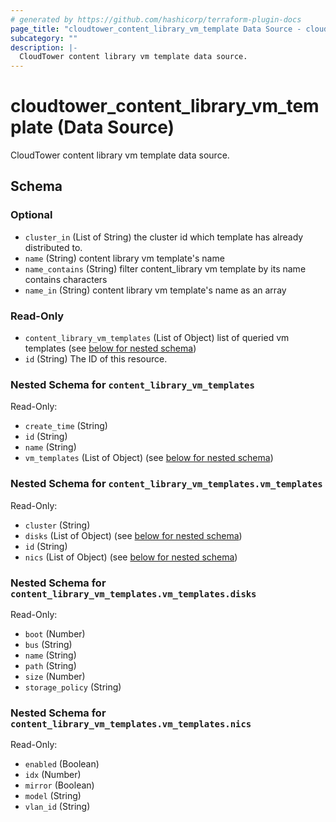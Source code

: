 ```yaml
---
# generated by https://github.com/hashicorp/terraform-plugin-docs
page_title: "cloudtower_content_library_vm_template Data Source - cloudtower-terraform-provider"
subcategory: ""
description: |-
  CloudTower content library vm template data source.
---
```


# cloudtower_content_library_vm_template (Data Source)

CloudTower content library vm template data source.



<!-- schema generated by tfplugindocs -->
## Schema

### Optional

- `cluster_in` (List of String) the cluster id which template has already distributed to.
- `name` (String) content library vm template's name
- `name_contains` (String) filter content_library vm template by its name contains characters
- `name_in` (String) content library vm template's name as an array

### Read-Only

- `content_library_vm_templates` (List of Object) list of queried vm templates (see [below for nested schema](#nestedatt--content_library_vm_templates))
- `id` (String) The ID of this resource.

<a id="nestedatt--content_library_vm_templates"></a>
### Nested Schema for `content_library_vm_templates`

Read-Only:

- `create_time` (String)
- `id` (String)
- `name` (String)
- `vm_templates` (List of Object) (see [below for nested schema](#nestedobjatt--content_library_vm_templates--vm_templates))

<a id="nestedobjatt--content_library_vm_templates--vm_templates"></a>
### Nested Schema for `content_library_vm_templates.vm_templates`

Read-Only:

- `cluster` (String)
- `disks` (List of Object) (see [below for nested schema](#nestedobjatt--content_library_vm_templates--vm_templates--disks))
- `id` (String)
- `nics` (List of Object) (see [below for nested schema](#nestedobjatt--content_library_vm_templates--vm_templates--nics))

<a id="nestedobjatt--content_library_vm_templates--vm_templates--disks"></a>
### Nested Schema for `content_library_vm_templates.vm_templates.disks`

Read-Only:

- `boot` (Number)
- `bus` (String)
- `name` (String)
- `path` (String)
- `size` (Number)
- `storage_policy` (String)


<a id="nestedobjatt--content_library_vm_templates--vm_templates--nics"></a>
### Nested Schema for `content_library_vm_templates.vm_templates.nics`

Read-Only:

- `enabled` (Boolean)
- `idx` (Number)
- `mirror` (Boolean)
- `model` (String)
- `vlan_id` (String)



